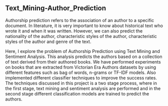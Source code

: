 ## Text_Mining-Author_Prediction

Authorship prediction refers to the association of an author to a specific document. In literature, it is very important to know about historical text who wrote it and when it was written. However, we can also predict the nationality of the author, characteristic styles of the author, characteristic styles of the author and genre of the text.


Here, I explore the problem of Authorship Prediction using Text Mining and Sentiment Analysis. This analysis predicts the authors based on a collection of text derived from their authored books. We have performed experiments on books that are extracted from Victorian Era Authors datasets by using different features such as bag of words, n-grams or TF-IDF models. Also implemented different classifier techniques to improve the success rates. The techniques discussed in this project is a two stage process, where in the first stage, text mining and sentiment analysis are performed and in the second stage different classification models are trained to predict the authors.

 

